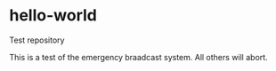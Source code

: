 # hello-world
Test repository

This is a test of the emergency braadcast system.
All others will abort.
